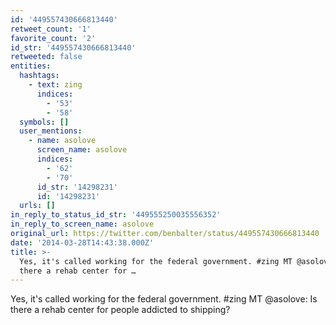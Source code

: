 ```yaml
---
id: '449557430666813440'
retweet_count: '1'
favorite_count: '2'
id_str: '449557430666813440'
retweeted: false
entities:
  hashtags:
    - text: zing
      indices:
        - '53'
        - '58'
  symbols: []
  user_mentions:
    - name: asolove
      screen_name: asolove
      indices:
        - '62'
        - '70'
      id_str: '14298231'
      id: '14298231'
  urls: []
in_reply_to_status_id_str: '449555250035556352'
in_reply_to_screen_name: asolove
original_url: https://twitter.com/benbalter/status/449557430666813440
date: '2014-03-28T14:43:38.000Z'
title: >-
  Yes, it's called working for the federal government. #zing MT @asolove: Is
  there a rehab center for …
---
```


Yes, it's called working for the federal government. #zing MT @asolove: Is there a rehab center for people addicted to shipping?